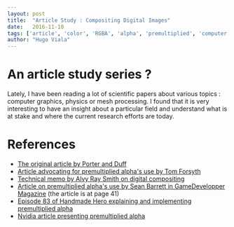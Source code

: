 ```yaml
---
layout: post
title:  "Article Study : Compositing Digital Images"
date:   2016-11-10
tags: ['article', 'color', 'RGBA', 'alpha', 'premultiplied', 'computer graphics']
author: "Hugo Viala"
---
```


# An article study series ?
Lately, I have been reading a lot of scientific papers about various topics : computer graphics, physics or mesh processing. I found that it is very interesting to have an insight about a particular field and understand what is at stake and where the current research efforts are today.

# References

- [The original article by Porter and Duff](https://keithp.com/~keithp/porterduff/p253-porter.pdf)
- [Article advocating for premultiplied alpha's use by Tom Forsyth](http://tomforsyth1000.github.io/blog.wiki.html#%5B%5BPremultiplied%20alpha%5D%5D)
- [Technical memo by Alvy Ray Smith on digital compositing](https://www.cs.princeton.edu/courses/archive/fall00/cs426/papers/smith95c.pdf)
- [Article on premultiplied alpha's use by Sean Barrett in GameDevelopper Magazine](http://twvideo01.ubm-us.net/o1/vault/GD_Mag_Archives/Game.Developer.2004.11.pdf) (the article is at page 41)
- [Episode 83 of Handmade Hero explaining and implementing premultiplied alpha](https://www.youtube.com/watch?v=bidrZj1YosA)
- [Nvidia article presenting premultiplied alpha](https://developer.nvidia.com/content/alpha-blending-pre-or-not-pre)
